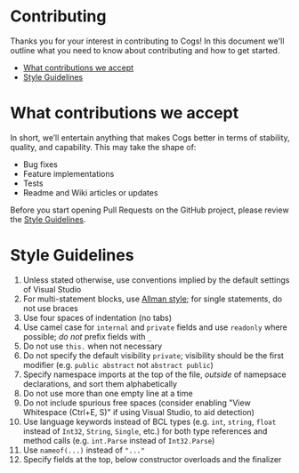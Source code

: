 <h1>Contributing</h1>

Thanks you for your interest in contributing to Cogs! In this document we'll outline what you need to know about contributing and how to get started.

- [What contributions we accept](#what-contributions-we-accept)
- [Style Guidelines](#style-guidelines)

# What contributions we accept

In short, we’ll entertain anything that makes Cogs better in terms of stability, quality, and capability. This may take the shape of:

- Bug fixes
- Feature implementations
- Tests
- Readme and Wiki articles or updates

Before you start opening Pull Requests on the GitHub project, please review the [Style Guidelines](#style-guidelines).

# Style Guidelines

1. Unless stated otherwise, use conventions implied by the default settings of Visual Studio
2. For multi-statement blocks, use [Allman style](https://en.wikipedia.org/wiki/Indentation_style#Allman_style); for single statements, do not use braces
3. Use four spaces of indentation (no tabs)
4. Use camel case for `internal` and `private` fields and use `readonly` where possible; *do not* prefix fields with `_`
5. Do not use `this.` when not necessary
6. Do not specify the default visibility `private`; visibility should be the first modifier (e.g. `public abstract` not `abstract public`)
7. Specify namespace imports at the top of the file, *outside* of namepsace declarations, and sort them alphabetically
8. Do not use more than one empty line at a time
9. Do not include spurious free spaces (consider enabling "View Whitespace (Ctrl+E, S)" if using Visual Studio, to aid detection)
10. Use language keywords instead of BCL types (e.g. `int`, `string`, `float` instead of `Int32`, `String`, `Single`, etc.) for both type references and method calls (e.g. `int.Parse` instead of `Int32.Parse`)
11. Use `nameof(...)` instead of `"..."`
12. Specify fields at the top, below constructor overloads and the finalizer
